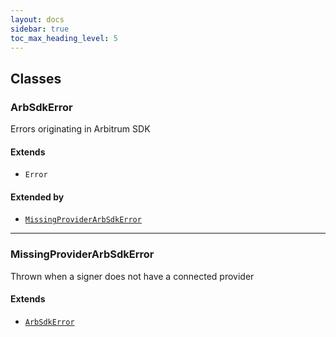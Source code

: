 ```yaml
---
layout: docs
sidebar: true
toc_max_heading_level: 5
---
```


## Classes

### ArbSdkError

Errors originating in Arbitrum SDK

#### Extends

- `Error`

#### Extended by

- [`MissingProviderArbSdkError`](errors.md#missingproviderarbsdkerror)

---

### MissingProviderArbSdkError

Thrown when a signer does not have a connected provider

#### Extends

- [`ArbSdkError`](errors.md#arbsdkerror)
